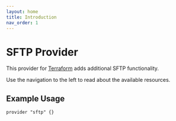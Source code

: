 ```yaml
---
layout: home
title: Introduction
nav_order: 1
---
```


# SFTP Provider

This provider for [Terraform](https://www.terraform.io/) adds additional SFTP functionality.

Use the navigation to the left to read about the available resources.

## Example Usage

```
provider "sftp" {}
```
